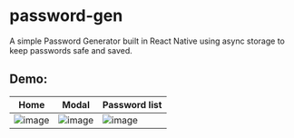 # password-gen
A simple Password Generator built in React Native using async storage to keep passwords safe and saved.

## Demo:
| Home | Modal | Password list |
-------|-------|--------|
![image](https://github.com/pedrowerkhaizer/password-gen/assets/42971669/9894fad5-993c-4750-b8d1-249af0610d01)|![image](https://github.com/pedrowerkhaizer/password-gen/assets/42971669/703cd5dd-9f41-46ff-80d6-822b5ccbfeca)|![image](https://github.com/pedrowerkhaizer/password-gen/assets/42971669/6593b0cd-15f3-4b4d-84e9-f6645223d148)

